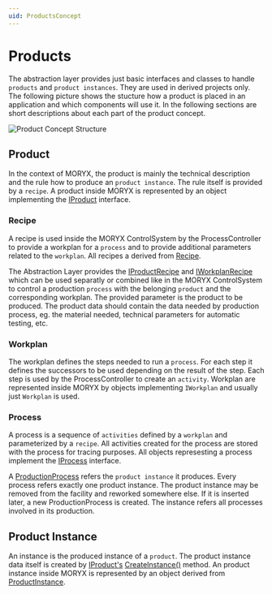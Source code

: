 ```yaml
---
uid: ProductsConcept
---
```

# Products

The abstraction layer provides just basic interfaces and classes to handle `products` and `product instances`.
They are used in derived projects only. The following picture shows the stucture how a product is placed in an application and which components will use it. In the following sections are short descriptions about each part of the product concept.

![Product Concept Structure](images\ProductConcept.png)

## Product

In the context of MORYX, the product is mainly the technical description and the rule how to produce an `product instance`. The rule itself is provided by a `recipe`. A product inside MORYX is represented by an object implementing the [IProduct](xref:Moryx.AbstractionLayer.IProduct) interface.

### Recipe

A recipe is used inside the MORYX ControlSystem by the ProcessController to provide a workplan for a `process` and to provide additional parameters related to the `workplan`. All recipes a derived from [Recipe](xref:Moryx.AbstractionLayer.Recipe).

The Abstraction Layer provides the [IProductRecipe](xref:Moryx.AbstractionLayer.IProductRecipe) and [IWorkplanRecipe](xref:Moryx.AbstractionLayer.IWorkplanRecipe) which can be used separatly or combined like in the MORYX ControlSystem to control a production `process` with the belonging `product` and the corresponding workplan. The provided parameter is the product to be produced. The product data should contain the data needed by production process, eg. the material needed, technical parameters for automatic testing, etc.

### Workplan

The workplan defines the steps needed to run a `process`. For each step it defines the successors to be used depending on the result of the step. Each step is used by the ProcessController to create an `activity`. Workplan are represented inside MORYX by objects implementing `IWorkplan` and usually just `Workplan` is used.

### Process

A process is a sequence of `activities` defined by a `workplan` and parameterized by a `recipe`. All activities created for the process are stored with the process for tracing purposes. All objects represesting a process implement the [IProcess](xref:Moryx.AbstractionLayer.IProcess) interface.

A [ProductionProcess](xref:Moryx.AbstractionLayer.ProductionProcess) refers the `product instance` it produces. Every process refers exactly one product instance. The product instance may be removed from the facility and reworked somewhere else. If it is inserted later, a new ProductionProcess is created. The instance refers all processes involved in its production.

## Product Instance

An instance is the produced instance of a `product`. The product instance data itself is created by [IProduct's](xref:Moryx.AbstractionLayer.IProduct) [CreateInstance()](xref:Moryx.AbstractionLayer.IProduct.CreateInstance) method. An product instance inside MORYX is represented by an object derived from [ProductInstance](xref:Moryx.AbstractionLayer.ProductInstance).
